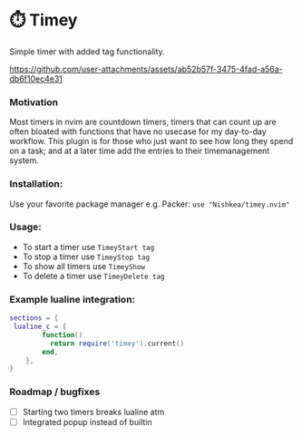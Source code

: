# ⏱️ Timey
Simple timer with added tag functionality.



https://github.com/user-attachments/assets/ab52b57f-3475-4fad-a56a-db6f10ec4e31



### Motivation
Most timers in nvim are countdown timers, timers that can count up are often bloated with functions that have no usecase for my day-to-day workflow. This plugin is for those who just want to see how long they spend on a task; and at a later time add the entries to their timemanagement system.

### Installation:
Use your favorite package manager e.g. Packer:
`use "Nishkea/timey.nvim"`

### Usage:

- To start a timer use `TimeyStart tag` 
- To stop a timer use `TimeyStop tag`
- To show all timers use `TimeyShow`
- To delete a timer use `TimeyDelete tag`


### Example lualine integration:

```lua
sections = {
 lualine_c = {
        function()
          return require('timey').current()
        end,
    },
}
```

### Roadmap / bugfixes
- [ ] Starting two timers breaks lualine atm
- [ ] Integrated popup instead of builtin
